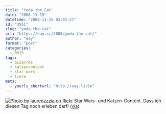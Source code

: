 ```yaml
---
title: "Yoda the Cat"
date: "2008-11-15"
datetime: "2008-11-15 03:03:27"
id: "3551"
slug: "yoda-the-cat"
url: "https://eay.cc/2008/yoda-the-cat/"
author: "eay"
format: "post"
categories:
  - 0815
tags:
  - bizarres
  - katzencontent
  - star-wars
  - tiere
meta:
  - yourls_shorturl: "http://eay.li/2n"
---
```


[![](/uploads/2008/yodacat.jpg "Photo by laurenzzzia on flickr")](http://flickr.com/photos/lauraasia/556920522/) Star Wars- und Katzen-Content. Dass ich diesen Tag noch erleben darf! ([via](http://starwarsblog.starwars.com/index.php/2008/11/13/yoda-the-kitten/))
